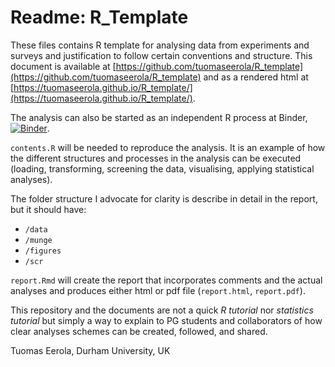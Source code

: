 # Readme: R_Template

These files contains R template for analysing data from experiments and surveys and justification to follow certain conventions and structure. This document is available at [https://github.com/tuomaseerola/R_template](https://github.com/tuomaseerola/R_template) and as a rendered html at [https://tuomaseerola.github.io/R_template/](https://tuomaseerola.github.io/R_template/). 

The analysis can also be started as an independent R process at Binder, [![Binder](https://mybinder.org/badge_logo.svg)](https://mybinder.org/v2/gh/tuomaseerola/R_template/main?urlpath=rstudio).

`contents.R` will be needed to reproduce the analysis. It is an example of how the different structures and processes in the analysis can be executed (loading, transforming, screening the data, visualising, applying statistical analyses).


The folder structure I advocate for clarity is describe in detail in the report, but it should have:

* `/data`
* `/munge`
* `/figures`
* `/scr`

`report.Rmd` will create the report that incorporates comments and the actual analyses and produces either html or pdf file (`report.html`, `report.pdf`).

This repository and the documents are not a quick _R tutorial_ nor _statistics tutorial_ but simply a way to explain to PG students and collaborators of how clear analyses schemes can be created, followed, and shared.

Tuomas Eerola, Durham University, UK

